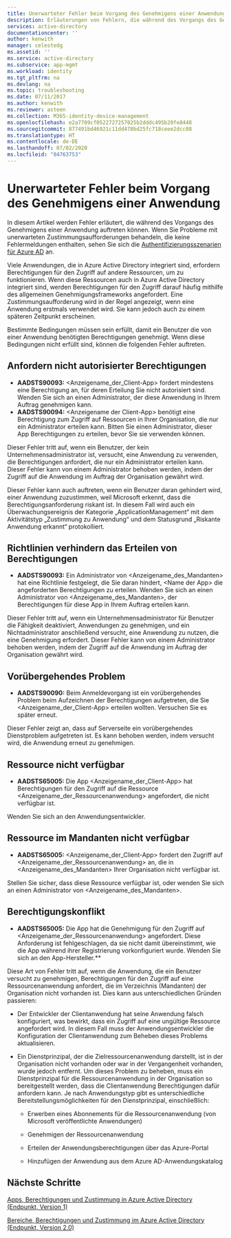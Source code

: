 ```yaml
---
title: Unerwarteter Fehler beim Vorgang des Genehmigens einer Anwendung | Microsoft-Dokumentation
description: Erläuterungen von Fehlern, die während des Vorgangs des Genehmigens einer Anwendung auftreten können, und Abhilfemöglichkeiten
services: active-directory
documentationcenter: ''
author: kenwith
manager: celestedg
ms.assetid: ''
ms.service: active-directory
ms.subservice: app-mgmt
ms.workload: identity
ms.tgt_pltfrm: na
ms.devlang: na
ms.topic: troubleshooting
ms.date: 07/11/2017
ms.author: kenwith
ms.reviewer: asteen
ms.collection: M365-identity-device-management
ms.openlocfilehash: e2a7709cf0522727257025b2dddc495b20fe8448
ms.sourcegitcommit: 877491bd46921c11dd478bd25fc718ceee2dcc08
ms.translationtype: HT
ms.contentlocale: de-DE
ms.lasthandoff: 07/02/2020
ms.locfileid: "84763753"
---
```

# <a name="unexpected-error-when-performing-consent-to-an-application"></a>Unerwarteter Fehler beim Vorgang des Genehmigens einer Anwendung

In diesem Artikel werden Fehler erläutert, die während des Vorgangs des Genehmigens einer Anwendung auftreten können. Wenn Sie Probleme mit unerwarteten Zustimmungsaufforderungen behandeln, die keine Fehlermeldungen enthalten, sehen Sie sich die [Authentifizierungsszenarien für Azure AD](https://docs.microsoft.com/azure/active-directory/develop/active-directory-authentication-scenarios) an.

Viele Anwendungen, die in Azure Active Directory integriert sind, erfordern Berechtigungen für den Zugriff auf andere Ressourcen, um zu funktionieren. Wenn diese Ressourcen auch in Azure Active Directory integriert sind, werden Berechtigungen für den Zugriff darauf häufig mithilfe des allgemeinen Genehmigungsframeworks angefordert. Eine Zustimmungsaufforderung wird in der Regel angezeigt, wenn eine Anwendung erstmals verwendet wird. Sie kann jedoch auch zu einem späteren Zeitpunkt erscheinen.

Bestimmte Bedingungen müssen sein erfüllt, damit ein Benutzer die von einer Anwendung benötigten Berechtigungen genehmigt. Wenn diese Bedingungen nicht erfüllt sind, können die folgenden Fehler auftreten.

## <a name="requesting-not-authorized-permissions-error"></a>Anfordern nicht autorisierter Berechtigungen
* **AADSTS90093:** &lt;Anzeigename_der_Client-App&gt; fordert mindestens eine Berechtigung an, für deren Erteilung Sie nicht autorisiert sind. Wenden Sie sich an einen Administrator, der diese Anwendung in Ihrem Auftrag genehmigen kann.
* **AADSTS90094:** &lt;Anzeigename der Client-App&gt; benötigt eine Berechtigung zum Zugriff auf Ressourcen in Ihrer Organisation, die nur ein Administrator erteilen kann. Bitten Sie einen Administrator, dieser App Berechtigungen zu erteilen, bevor Sie sie verwenden können.

Dieser Fehler tritt auf, wenn ein Benutzer, der kein Unternehmensadministrator ist, versucht, eine Anwendung zu verwenden, die Berechtigungen anfordert, die nur ein Administrator erteilen kann. Dieser Fehler kann von einem Administrator behoben werden, indem der Zugriff auf die Anwendung im Auftrag der Organisation gewährt wird.

Dieser Fehler kann auch auftreten, wenn ein Benutzer daran gehindert wird, einer Anwendung zuzustimmen, weil Microsoft erkennt, dass die Berechtigungsanforderung riskant ist. In diesem Fall wird auch ein Überwachungsereignis der Kategorie „ApplicationManagement“ mit dem Aktivitätstyp „Zustimmung zu Anwendung“ und dem Statusgrund „Riskante Anwendung erkannt“ protokolliert.

## <a name="policy-prevents-granting-permissions-error"></a>Richtlinien verhindern das Erteilen von Berechtigungen
* **AADSTS90093:** Ein Administrator von &lt;Anzeigename_des_Mandanten&gt; hat eine Richtlinie festgelegt, die Sie daran hindert, &lt;Name der App&gt; die angeforderten Berechtigungen zu erteilen. Wenden Sie sich an einen Administrator von &lt;Anzeigename_des_Mandanten&gt;, der Berechtigungen für diese App in Ihrem Auftrag erteilen kann.

Dieser Fehler tritt auf, wenn ein Unternehmensadministrator für Benutzer die Fähigkeit deaktiviert, Anwendungen zu genehmigen, und ein Nichtadministrator anschließend versucht, eine Anwendung zu nutzen, die eine Genehmigung erfordert. Dieser Fehler kann von einem Administrator behoben werden, indem der Zugriff auf die Anwendung im Auftrag der Organisation gewährt wird.

## <a name="intermittent-problem-error"></a>Vorübergehendes Problem
* **AADSTS90090:** Beim Anmeldevorgang ist ein vorübergehendes Problem beim Aufzeichnen der Berechtigungen aufgetreten, die Sie &lt;Anzeigename_der_Client-App&gt; erteilen wollten. Versuchen Sie es später erneut.

Dieser Fehler zeigt an, dass auf Serverseite ein vorübergehendes Dienstproblem aufgetreten ist. Es kann behoben werden, indem versucht wird, die Anwendung erneut zu genehmigen.

## <a name="resource-not-available-error"></a>Ressource nicht verfügbar
* **AADSTS65005:** Die App &lt;Anzeigename_der_Client-App&gt; hat Berechtigungen für den Zugriff auf die Ressource &lt;Anzeigename_der_Ressourcenanwendung&gt; angefordert, die nicht verfügbar ist. 

Wenden Sie sich an den Anwendungsentwickler.

##  <a name="resource-not-available-in-tenant-error"></a>Ressource im Mandanten nicht verfügbar
* **AADSTS65005:** &lt;Anzeigename_der_Client-App&gt; fordert den Zugriff auf &lt;Anzeigename_der_Ressourcenanwendung&gt; an, die in &lt;Anzeigename_des_Mandanten&gt; Ihrer Organisation nicht verfügbar ist. 

Stellen Sie sicher, dass diese Ressource verfügbar ist, oder wenden Sie sich an einen Administrator von &lt;Anzeigename_des_Mandanten&gt;.

## <a name="permissions-mismatch-error"></a>Berechtigungskonflikt
* **AADSTS65005:** Die App hat die Genehmigung für den Zugriff auf &lt;Anzeigename_der_Ressourcenanwendung&gt; angefordert. Diese Anforderung ist fehlgeschlagen, da sie nicht damit übereinstimmt, wie die App während ihrer Registrierung vorkonfiguriert wurde. Wenden Sie sich an den App-Hersteller.**

Diese Art von Fehler tritt auf, wenn die Anwendung, die ein Benutzer versucht zu genehmigen, Berechtigungen für den Zugriff auf eine Ressourcenanwendung anfordert, die im Verzeichnis (Mandanten) der Organisation nicht vorhanden ist. Dies kann aus unterschiedlichen Gründen passieren:

-   Der Entwickler der Clientanwendung hat seine Anwendung falsch konfiguriert, was bewirkt, dass ein Zugriff auf eine ungültige Ressource angefordert wird. In diesem Fall muss der Anwendungsentwickler die Konfiguration der Clientanwendung zum Beheben dieses Problems aktualisieren.

-   Ein Dienstprinzipal, der die Zielressourcenanwendung darstellt, ist in der Organisation nicht vorhanden oder war in der Vergangenheit vorhanden, wurde jedoch entfernt. Um dieses Problem zu beheben, muss ein Dienstprinzipal für die Ressourcenanwendung in der Organisation so bereitgestellt werden, dass die Clientanwendung Berechtigungen dafür anfordern kann. Je nach Anwendungstyp gibt es unterschiedliche Bereitstellungsmöglichkeiten für den Dienstprinzipal, einschließlich:

    -   Erwerben eines Abonnements für die Ressourcenanwendung (von Microsoft veröffentlichte Anwendungen)

    -   Genehmigen der Ressourcenanwendung

    -   Erteilen der Anwendungsberechtigungen über das Azure-Portal

    -   Hinzufügen der Anwendung aus dem Azure AD-Anwendungskatalog

## <a name="next-steps"></a>Nächste Schritte 

[Apps, Berechtigungen und Zustimmung in Azure Active Directory (Endpunkt, Version 1)](https://docs.microsoft.com/azure/active-directory/active-directory-apps-permissions-consent)<br>

[Bereiche, Berechtigungen und Zustimmung im Azure Active Directory (Endpunkt, Version 2.0)](https://docs.microsoft.com/azure/active-directory/develop/active-directory-v2-scopes)


